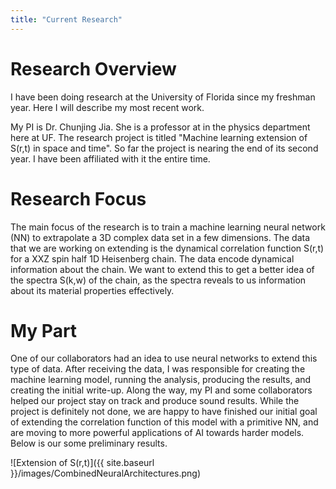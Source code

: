 ```yaml
---
title: "Current Research"
---
```


Research Overview
=====
I have been doing research at the University of Florida since my freshman year. Here I will describe my most recent work.

My PI is Dr. Chunjing Jia. She is a professor at in the physics department here at UF. The research project is titled "Machine learning extension of S(r,t) in space and time". So far the project is nearing the end of its second year. I have been affiliated with it the entire time.

Research Focus
====
The main focus of the research is to train a machine learning neural network (NN) to extrapolate a 3D complex data set in a few dimensions. The data that we are working on extending is the dynamical correlation function S(r,t) for a XXZ spin half 1D Heisenberg chain. The data encode dynamical information about the chain. We want to extend this to get a better idea of the spectra S(k,w) of the chain, as the spectra reveals to us information about its material properties effectively. 

My Part
====
One of our collaborators had an idea to use neural networks to extend this type of data. After receiving the data, I was responsible for creating the machine learning model, running the analysis, producing the results, and creating the initial write-up. Along the way, my PI and some collaborators helped our project stay on track and produce sound results. While the project is definitely not done, we are happy to have finished our initial goal of extending the correlation function of this model with a primitive NN, and are moving to more powerful applications of AI towards harder models. Below is our some preliminary results.

![Extension of S(r,t)]({{ site.baseurl }}/images/CombinedNeuralArchitectures.png)
